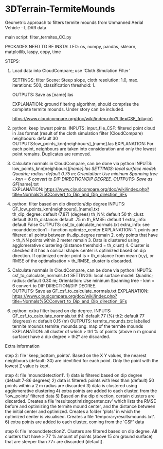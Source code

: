 # 3DTerrain-TermiteMounds

Geometric approach to filters termite mounds from Unmanned Aerial Vehicle - LiDAR data.

main script: filter_termites_CC.py

PACKAGES NEED TO BE INSTALLED:
   os, numpy, pandas, sklearn, matplotlib, laspy, copy, time

STEPS:

1) Load data into CloudCompare; use 'Cloth Simulation Filter' 

    SETTINGS: filter Scene: Steep slope, cloth resolution: 1.0, max. iterations: 500, classification threshold: 1.
    
    OUTPUTS: Save as [name].las
    
    EXPLANATION: ground filtering algorithm, should comprise the complete termite mounds. Under story can be included.
    
    https://www.cloudcompare.org/doc/wiki/index.php?title=CSF_(plugin)
    
2) python: keep lowest points.
    INPUTS: input_file_CSF: filtered point cloud in .las format (result of the cloth simulation filter (CloudCompare)
            neighbours: default 30
    OUTPUTS:low_points_knn[neighbours]_[name].las
    EXPLANATION: For each point, neighbours are taken into consideration and only the lowest point remains. Duplicates are removed.
        
3) Calculate normals in CloudCompare, can be done via python
    INPUTS: low_points_knn[neighbours]_[name].las
    SETTINGS: local surface model: Quadric; radius: default 0.75 m; Orientation: Use mininum Spanning tree - knn = 6
    convert to DIP DIRECTION/DIP DEGREE. 
    OUTPUTS: Save as GF_[name].txt  
    EXPLANATION: https://www.cloudcompare.org/doc/wiki/index.php?title=Normals%5CConvert_to_Dip_and_Dip_direction_SFs
                                                   
4) python: filter based on dip direction/dip degree
    INPUTS:  GF_low_points_knn[neighbours]_[name].txt  
            th_dip_degree: default (7,87) (degrees)
            th_NN: default 50 
            th_clust: default 30
            th_distance: default .75 m 
            th_RMSE: default 1
            extra_info: default False
    OUTPUTS: csf_to_calculate_normals.txt
            extra_info: see mounddetection1 - function optimize_center 
    EXPLANATION: 1. points are filtered: all points between th_dip_degree remain
                2. only points that have > th_NN points within 2 meter remain
                3. Data is clustered using agglomerative clustering (distance thershold = th_clust)
                4. Cluster is checked if it has a conical shape: center is optimized based on dip direction. 
                If optimized center point is > th_distance from mean (x,y), or RMSE of the optimalisation
                > th_RMSE, cluster is discarded.
            
5)  Calculate normals in CloudCompare, can be done via python
    INPUTS: csf_to_calculate_normals.txt
    SETTINGS: local surface model: Quadric; radius: default 0.30 m; Orientation: Use mininum Spanning tree - knn = 6
    convert to DIP DIRECTION/DIP DEGREE.    
    OUTPUTS: Save as GF_csf_to_calculate_normals.txt
    EXPLANATION: https://www.cloudcompare.org/doc/wiki/index.php?title=Normals%5CConvert_to_Dip_and_Dip_direction_SFs
    
6) python: extra filter based on dip degree. 
    INPUTS: GF_csf_to_calculate_normals.txt
            th1: default 77 (%)
            th2: default 77 (degrees)
            n: default 0.15 (m)
    OUTPUTS: termite_mounds.txt: labelled termite mounds
             termite_mounds.png: map of the termite mounds
    EXPLANATION: all cluster of which > th1 % of points (above n m ground surface) have a 
            dip degree > th2° are discarded.
                                                                       
Extra information

step 2: file 'keep_bottom_points'. Based on the X Y values, the nearest neighbours (default: 30) are identified for each point. Only the point with the lowest Z value is kept.

step 4: file 'mounddetection1'. 
    1) data is filtered based on dip degree (default 7-86 degrees)
    2) data is filtered: points with less than (default) 50 points within a 2 m radius are discarded
    3) data is clustered using agglomerative clustering
    4) extra points are added to each cluster, from the 'low_points' filtered data
    5) Based on the dip direction, certain clusters are discarded. Creates a file 'resultsoptimizingcenter.csv' which lists the RMSE before and optimizing the termite mound center, and the distance between the initial center and optimized. Creates a folder 'plots' in which the optimized center is visualised. Creates a file 'temporaryresultsmounds.txt'. 
    6) extra points are added to each cluster, coming from the 'CSF' data

step 6: file 'mounddetection2'. Clusters are filtered based on dip degree. All clusters that have > 77 % amount of points (above 15 cm ground surface) that are steeper than 77◦ are discarded (default).
